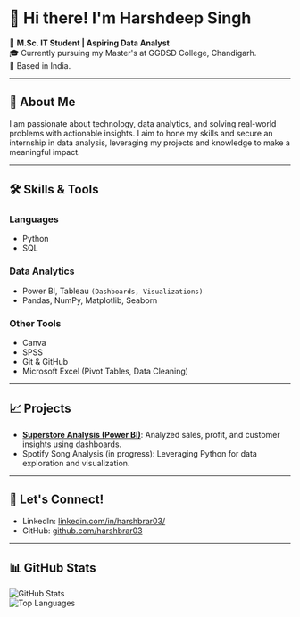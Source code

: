 
<!--
**harshbrar03/harshbrar03** is a ✨ _special_ ✨ repository because its `README.md` (this file) appears on your GitHub profile.

Here are some ideas to get you started:

- 🔭 I’m currently working on ...
- 🌱 I’m currently learning ...
- 👯 I’m looking to collaborate on ...
- 🤔 I’m looking for help with ...
- 💬 Ask me about ...
- 📫 How to reach me: ...
- 😄 Pronouns: ...
- ⚡ Fun fact: ...
-->

# 👋 Hi there! I'm Harshdeep Singh 

🌟 **M.Sc. IT Student | Aspiring Data Analyst**  
🎓 Currently pursuing my Master's at GGDSD College, Chandigarh.  
📍 Based in India.  

---

## 🚀 About Me
I am passionate about technology, data analytics, and solving real-world problems with actionable insights. I aim to hone my skills and secure an internship in data analysis, leveraging my projects and knowledge to make a meaningful impact.

---

## 🛠️ Skills & Tools  
### Languages
- Python  
- SQL  

### Data Analytics
- Power BI, Tableau `(Dashboards, Visualizations)`  
- Pandas, NumPy, Matplotlib, Seaborn  

### Other Tools
- Canva
- SPSS
- Git & GitHub
- Microsoft Excel (Pivot Tables, Data Cleaning)  

---

## 📈 Projects
- **[Superstore Analysis (Power BI)](https://github.com/harshbrar03)**: Analyzed sales, profit, and customer insights using dashboards.
- Spotify Song Analysis (in progress): Leveraging Python for data exploration and visualization.  

---

## 💬 Let's Connect!  
- LinkedIn: [linkedin.com/in/harshbrar03/](https://www.linkedin.com/in/harshbrar03/)  
- GitHub: [github.com/harshbrar03](https://github.com/harshbrar03)  

---

## 📊 GitHub Stats  

![GitHub Stats](https://github-readme-stats.vercel.app/api?username=harshbrar03&show_icons=true&theme=radical)  
![Top Languages](https://github-readme-stats.vercel.app/api/top-langs/?username=harshbrar03&layout=compact&theme=radical)
